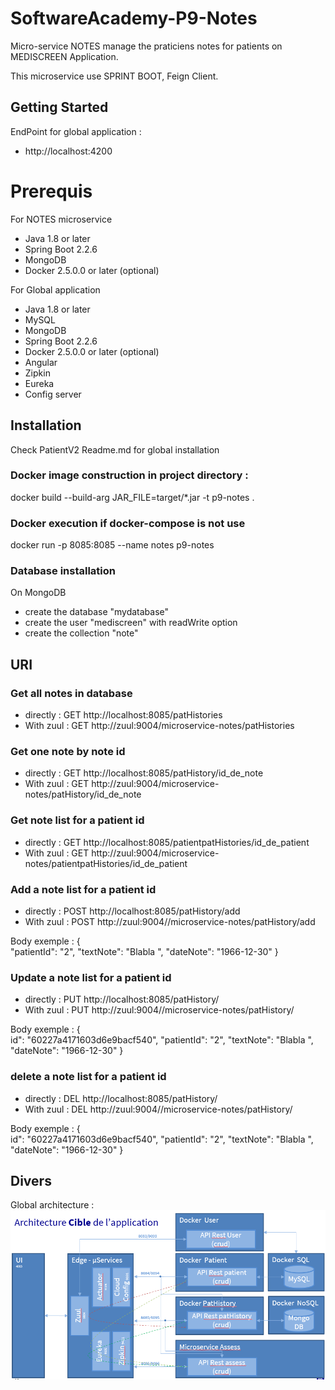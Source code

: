 # SoftwareAcademy-P9-Notes
Micro-service NOTES manage the praticiens notes for patients on MEDISCREEN Application. 

This microservice use SPRINT BOOT, Feign Client. 

## Getting Started
EndPoint for global application  : 
* http://localhost:4200

# Prerequis
For NOTES microservice
* Java 1.8 or later
* Spring Boot 2.2.6
* MongoDB
* Docker 2.5.0.0 or later (optional)

For Global application
* Java 1.8 or later
* MySQL
* MongoDB
* Spring Boot 2.2.6
* Docker 2.5.0.0 or later (optional)
* Angular
* Zipkin
* Eureka
* Config server

## Installation
Check PatientV2 Readme.md for global installation 

### Docker image construction in project directory :
docker build --build-arg JAR_FILE=target/*.jar -t p9-notes .

### Docker execution if docker-compose is not use
docker run -p 8085:8085 --name notes p9-notes

### Database installation
On MongoDB
* create the database "mydatabase"
* create the user "mediscreen" with readWrite option
* create the collection "note"

## URI
### Get all notes in database
* directly : GET http://localhost:8085/patHistories
* With zuul : GET http://zuul:9004/microservice-notes/patHistories

### Get one note by note id
* directly : GET http://localhost:8085/patHistory/id_de_note
* With zuul : GET http://zuul:9004/microservice-notes/patHistory/id_de_note

### Get note list for a patient id
* directly : GET http://localhost:8085/patientpatHistories/id_de_patient
* With zuul : GET http://zuul:9004/microservice-notes/patientpatHistories/id_de_patient

### Add a note list for a patient id
* directly : POST http://localhost:8085/patHistory/add
* With zuul : POST http://zuul:9004//microservice-notes/patHistory/add

Body exemple :
{   
    "patientId": "2",
    "textNote": "Blabla ",
    "dateNote": "1966-12-30"
}

### Update a note list for a patient id
* directly : PUT http://localhost:8085/patHistory/
* With zuul : PUT http://zuul:9004//microservice-notes/patHistory/

Body exemple :
{   
    id": "60227a4171603d6e9bacf540",
    "patientId": "2",
    "textNote": "Blabla ",
    "dateNote": "1966-12-30"
}

### delete a note list for a patient id
* directly : DEL http://localhost:8085/patHistory/
* With zuul : DEL http://zuul:9004//microservice-notes/patHistory/

Body exemple :
{   
    id": "60227a4171603d6e9bacf540",
    "patientId": "2",
    "textNote": "Blabla ",
    "dateNote": "1966-12-30"
}

## Divers
Global architecture : 
![alt text](Architecture.png)